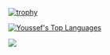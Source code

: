 [![trophy](https://github-profile-trophy.vercel.app/?username=yoyomonem)](https://github.com/ryo-ma/github-profile-trophy)

[![Youssef's Top Languages](https://github-readme-stats.vercel.app/api/top-langs/?username=yoyomonem)](https://github.com/anuraghazra/github-readme-stats)

<picture>
  <source
    srcset="https://github-readme-stats.vercel.app/api?username=yoyomonem&show_icons=true&theme=dark"
    media="(prefers-color-scheme: dark)"
  />
  <source
    srcset="https://github-readme-stats.vercel.app/api?username=yoyomonem&show_icons=true"
    media="(prefers-color-scheme: light), (prefers-color-scheme: no-preference)"
  />
  <img src="https://github-readme-stats.vercel.app/api?username=yoyomonem&show_icons=true" />
</picture>
